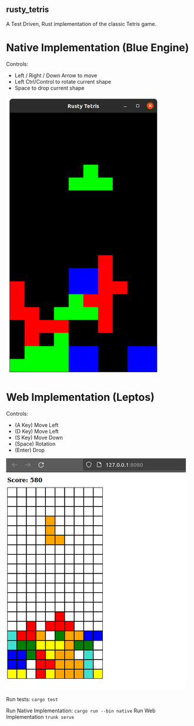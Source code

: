 rusty_tetris
------------

A Test Driven, Rust implementation of the classic Tetris game.

Native Implementation (Blue Engine)
===================================

Controls:
* Left / Right / Down Arrow to move
* Left Ctrl/Control to rotate current shape
* Space to drop current shape

![Rusty Tetris Blue Engine Screenshot](screenshot.PNG)

Web Implementation (Leptos)
==========================

Controls:
* (A Key) Move Left
* (D Key) Move Left
* (S Key) Move Down
* (Space) Rotation
* (Enter) Drop

![Rusty Tetris Leptos Screenshot](screenshot2.PNG)

Run tests: `cargo test`

Run Native Implementation: `cargo run --bin native`
Run Web Implementation `trunk serve`
